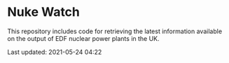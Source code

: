 # Nuke Watch

This repository includes code for retrieving the latest information available on the output of EDF nuclear power plants in the UK.

Last updated: 2021-05-24 04:22